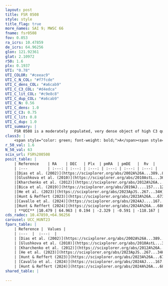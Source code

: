 ```yaml
---
layout: post
title: FSR 0508
style: style
title_flag: true
more_names: SAI 9; MWSC 66
fname: fsr0508
fov: 0.053
ra_icrs: 10.47859
de_icrs: 64.96256
glon: 121.92361
glat: 2.10972
r50: 1.6
plx: 0.1937
UTI: "0.78"
UTI_COLOR: "#ceeac9"
UTI_C_N_COL: "#f7fcde"
UTI_C_dens_COL: "#a6cab9"
UTI_C_C3_COL: "#d4edca"
UTI_C_lit_COL: "#c9e8c8"
UTI_C_dup_COL: "#a6cab9"
UTI_C_N: 0.56
UTI_C_dens: 1.0
UTI_C_C3: 0.75
UTI_C_lit: 0.8
UTI_C_dup: 1.0
UTI_summary: |
    FSR 0508 is a moderately populated, very dense object of high C3 quality. It is well-studied in the literature.
class3: |
    <span style="color: green; font-weight: bold;">A</span><span style="color: #FFC300; font-weight: bold;">B</span>
r_50_val: 1.6
N_50_val: 63
scix_url: FSR%200508
posit_table: |
    | Reference    | RA    | DEC   | Plx  | pmRA  | pmDE   |  Rv  |
    | :---         | :---: | :---: | :---: | :---: | :---: | :---: |
    |[Dias et al. (2002)](https://scixplorer.org/abs/2002A%26A...389..871D) | 10.492 | 64.981 | -- | 1.72 | -0.47 | -- |
    |[Glushkova et al. (2010)](https://scixplorer.org/abs/2010AstL...36...75G) | 10.466 | 64.981 | -- | -- | -- | -- |
    |[Kharchenko et al. (2012)](https://scixplorer.org/abs/2012A%26A...543A.156K) | 10.473 | 64.956 | -- | 2.23 | -0.07 | -- |
    |[Bica et al. (2019)](https://scixplorer.org/abs/2019AJ....157...12B) | 10.468 | 64.983 | -- | -- | -- | -- |
    |[He et al. (2023)](https://scixplorer.org/abs/2023ApJS..267...34H) | 10.474 | 64.964 | 0.162 | -2.323 | -0.64 | -118.17 |
    |[Hunt & Reffert (2023)](https://scixplorer.org/abs/2023A%26A...673A.114H) | 10.47 | 64.957 | 0.187 | -2.332 | -0.618 | -117.346 |
    |[Cavallo et al. (2024)](https://scixplorer.org/abs/2024AJ....167...12C) | 10.487 | 64.969 | 0.186 | -- | -- | -- |
    |[Hunt & Reffert (2024)](https://scixplorer.org/abs/2024A%26A...686A..42H) | 10.47 | 64.957 | 0.187 | -2.332 | -0.618 | -117.346 |
    | **UCC** |10.479 | 64.963 | 0.194 | -2.329 | -0.591 | -118.167 | 
cds_radec: 10.47859,+64.96256
carousel: UCC_HUNT23
fpars_table: |
    | Reference |  Values |
    | :---  |  :---:  |
    | [Dias et al. (2002)](https://scixplorer.org/abs/2002A%26A...389..871D) | `E(B-V)=1.199, Dist=5501.0, Age=9.18` |
    | [Glushkova et al. (2010)](https://scixplorer.org/abs/2010AstL...36...75G) | `E(B-V)=0.66, Dm=14.42, Age=9.1` |
    | [Kharchenko et al. (2012)](https://scixplorer.org/abs/2012A%26A...543A.156K) | `e_bv=1.499, distance=5053, log_age=6.67` |
    | [He et al. (2023)](https://scixplorer.org/abs/2023ApJS..267...34H) | `A0=3.6, m-M=13.8, logA=9.2` |
    | [Hunt & Reffert (2023)](https://scixplorer.org/abs/2023A%26A...673A.114H) | `AV50=3.48, diffAV50=2.551, MOD50=13.206, logAge50=8.76` |
    | [Cavallo et al. (2024)](https://scixplorer.org/abs/2024AJ....167...12C) | `AV50=4.0, dMod50=13.45, logAge50=9.03, [Fe/H]50=-0.61` |
    | [Hunt & Reffert (2024)](https://scixplorer.org/abs/2024A%26A...686A..42H) | `MassJ=968.901` |
shared_table: |
    
---
```

